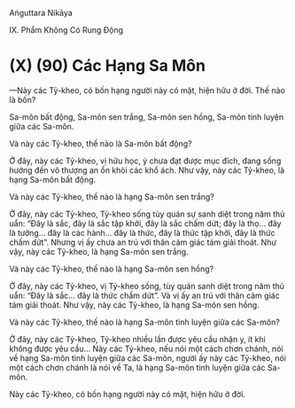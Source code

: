 Aṅguttara Nikāya

IX. Phẩm Không Có Rung Ðộng

# (X) (90) Các Hạng Sa Môn

—Này các Tỷ-kheo, có bốn hạng người này có mặt, hiện hữu ở đời. Thế nào là bốn?

Sa-môn bất động, Sa-môn sen trắng, Sa-môn sen hồng, Sa-môn tinh luyện giữa các Sa-môn.

Và này các Tỷ-kheo, thế nào là Sa-môn bất động?

Ở đây, này các Tỷ-kheo, vị hữu học, ý chưa đạt được mục đích, đang sống hướng đến vô thượng an ổn khỏi các khổ ách. Như vậy, này các Tỷ-kheo, là hạng Sa-môn bất động.

Và này các Tỷ-kheo, thế nào là hạng Sa-môn sen trắng?

Ở đây, này các Tỷ-kheo, Tỷ-kheo sống tùy quán sự sanh diệt trong năm thủ uẩn: “Ðây là sắc, đây là sắc tập khởi, đây là sắc chấm dứt; đây là thọ... đây là tưởng... đây là các hành... đây là thức, đây là thức tập khởi, đây là thức chấm dứt”. Nhưng vị ấy chưa an trú với thân cảm giác tám giải thoát. Như vậy, này các Tỷ-kheo, là hạng Sa-môn sen trắng.

Và này các Tỷ-kheo, thế nào là hạng Sa-môn sen hồng?

Ở đây, này các Tỷ-kheo, vị Tỷ-kheo sống, tùy quán sanh diệt trong năm thủ uẩn: “Ðây là sắc... đây là thức chấm dứt”. Và vị ấy an trú với thân cảm giác tám giải thoát. Như vậy, này các Tỷ-kheo, là hạng Sa-môn sen hồng.

Và này các Tỷ-kheo, thế nào là hạng Sa-môn tinh luyện giữa các Sa-môn?

Ở đây, này các Tỷ-kheo, Tỷ-kheo nhiều lần được yêu cầu nhận y, ít khi không được yêu cầu... Này các Tỷ-kheo, nếu nói một cách chơn chánh, nói về hạng Sa-môn tinh luyện giữa các Sa-môn, người ấy này các Tỷ-kheo, nói một cách chơn chánh là nói về Ta, là hạng Sa-môn tinh luyện giữa các Sa-môn.

Này các Tỷ-kheo, có bốn hạng người này có mặt, hiện hữu ở đời.

